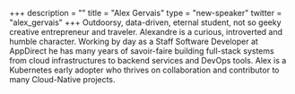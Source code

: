 +++
description = ""
title = "Alex Gervais"
type = "new-speaker"
twitter = "alex_gervais"
+++
Outdoorsy, data-driven, eternal student, not so geeky creative entrepreneur and traveler. Alexandre is a curious, introverted and humble character. Working by day as a Staff Software Developer at AppDirect he has many years of savoir-faire building full-stack systems from cloud infrastructures to backend services and DevOps tools. Alex is a Kubernetes early adopter who thrives on collaboration and contributor to many Cloud-Native projects.